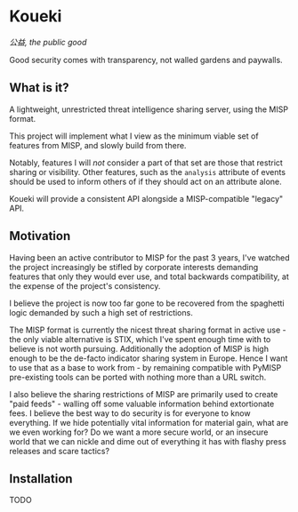 # Koueki

*公益, the public good*

Good security comes with transparency, not walled gardens and paywalls.

## What is it?

A lightweight, unrestricted threat intelligence sharing server,
using the MISP format.

This project will implement what I view as the minimum viable
set of features from MISP, and slowly build from there.

Notably, features I will *not* consider a part of that set are
those that restrict sharing or visibility. Other features,
such as the `analysis` attribute of events should be used
to inform others of if they should act on an attribute alone.

Koueki will provide a consistent API alongside a MISP-compatible
"legacy" API.

## Motivation

Having been an active contributor to MISP for the past 3 years,
I've watched the project increasingly be stifled by corporate
interests demanding features that only they would ever use,
and total backwards compatibility, at the expense of the
project's consistency. 

I believe the project is now too far gone to be recovered from
the spaghetti logic demanded by such a high set of restrictions.

The MISP format is currently the nicest threat sharing format
in active use - the only viable alternative is STIX, which
I've spent enough time with to believe is not worth pursuing.
Additionally the adoption of MISP is high enough to be the
de-facto indicator sharing system in Europe. Hence I want
to use that as a base to work from - by remaining compatible
with PyMISP pre-existing tools can be ported with nothing more
than a URL switch.

I also believe the sharing restrictions of MISP are primarily
used to create "paid feeds" - walling off some valuable
information behind extortionate fees. I believe the best
way to do security is for everyone to know everything. If
we hide potentially vital information for material gain,
what are we even working for? Do we want a more secure world,
or an insecure world that we can nickle and dime out of everything it
has with flashy press releases and scare tactics? 

## Installation

TODO

